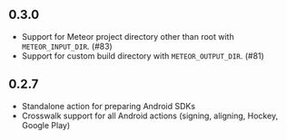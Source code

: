## 0.3.0

* Support for Meteor project directory other than root with `METEOR_INPUT_DIR`. (#83)
* Support for custom build directory with `METEOR_OUTPUT_DIR`. (#81)

## 0.2.7

* Standalone action for preparing Android SDKs
* Crosswalk support for all Android actions (signing, aligning, Hockey, Google Play)
